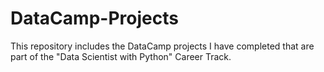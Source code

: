 # DataCamp-Projects
This repository includes the DataCamp projects I have completed that are part of the "Data Scientist with Python" Career Track.
